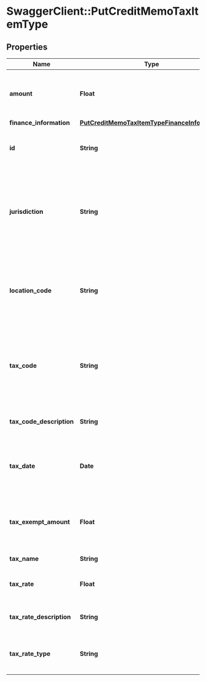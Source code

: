 # SwaggerClient::PutCreditMemoTaxItemType

## Properties
Name | Type | Description | Notes
------------ | ------------- | ------------- | -------------
**amount** | **Float** | The amount of the taxation item in the credit memo item.  | [optional] 
**finance_information** | [**PutCreditMemoTaxItemTypeFinanceInformation**](PutCreditMemoTaxItemTypeFinanceInformation.md) |  | [optional] 
**id** | **String** | The ID of the taxation item in the credit memo item.  | 
**jurisdiction** | **String** | The jurisdiction that applies the tax or VAT. This value is typically a state, province, county, or city.  | [optional] 
**location_code** | **String** | The identifier for the location based on the value of the &#x60;taxCode&#x60; field.  | [optional] 
**tax_code** | **String** | The tax code identifies which tax rules and tax rates to apply to a specific credit memo.  | [optional] 
**tax_code_description** | **String** | The description of the tax code.  | [optional] 
**tax_date** | **Date** | The date that the tax is applied to the credit memo, in &#x60;yyyy-mm-dd&#x60; format.  | [optional] 
**tax_exempt_amount** | **Float** | The amount of taxes or VAT for which the customer has an exemption.  | [optional] 
**tax_name** | **String** | The name of taxation.  | [optional] 
**tax_rate** | **Float** | The tax rate applied to the credit memo.  | [optional] 
**tax_rate_description** | **String** | The description of the tax rate.   | [optional] 
**tax_rate_type** | **String** | The type of the tax rate applied to the credit memo.  | [optional] 


